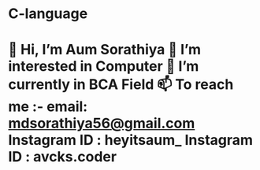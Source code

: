 # C-language
👋 Hi, I’m Aum Sorathiya
👀 I’m interested in Computer
🌱 I’m currently in BCA Field
📫 To reach me :- 
                email: mdsorathiya56@gmail.com
                Instagram ID : heyitsaum_
                Instagram ID : avcks.coder
=======================================================================
<!---
Aum/Avcks is a ✨ special ✨ repository because its `README.md` (this file) appears on your GitHub profile.
You can click the Preview link to take a look at your changes.
--->
